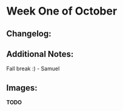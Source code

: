 # Week One of October

## Changelog:

## Additional Notes:
Fall break :) - Samuel
## Images:
**TODO**